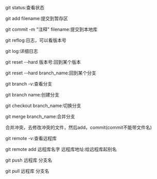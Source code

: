 git status:查看状态

git add filename:提交到暂存区

git commit -m "注释" filename:提交到本地库

git reflog:日志，可以看版本号

git log:详细日志

git reset --hard 版本号:回到某个版本

git reset --hard branch_name:回到某个分支

git branch -v:查看分支

git branch name:创建分支

git checkout branch_name:切换分支

git merge branch_name:合并分支

合并冲突，去修改冲突的文件，然后add，commit(commit不能带文件名)

git remote -v:查看远程库

git remote add 远程库名字 远程库地址:给远程库起别名

git push 远程库 分支名

git pull 远程库 分支名
